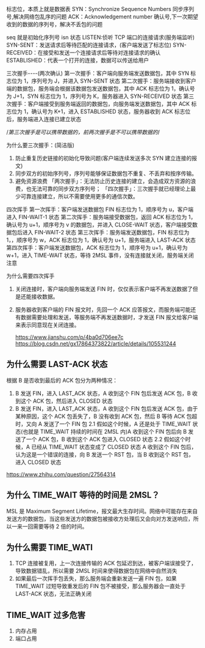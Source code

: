 <!-- @format -->

标志位，本质上就是数据表
SYN：Synchronize Sequence Numbers 同步序列号,解决网络包乱序的问题
ACK：Acknowledgement number 确认号,下一次期望收到的数据的序列号，解决不丢包的问题

seq 就是初始化序列号 isn
状态
LISTEN:侦听 TCP 端口的连接请求(服务端监听)
SYN-SENT：发送请求后等待匹配的连接请求，(客户端发送了标志位)
SYN-RECEIVED：在接受和发送一个连接请求后等待对连接请求的确认
ESTABLISHED：代表一个打开的连接，数据可以传送给用户

三次握手----(两次确认)
第一次握手：客户端向服务端发送数据包，其中 SYN 标志位为 1，序列号为 J，并进入 SYN-SENT 状态
第二次握手：服务端接收到客户端的数据包，服务端会根据该数据包发送数据包，其中 ACK 标志位为 1，确认号为 J+1，SYN 标志位为 1，序列号为 K，服务器进入 SYN-RECEIVED 状态
第三次握手：客户端接受到服务端返回的数据包，向服务端发送数据包，其中 ACK 标志位为 1，确认号为 K+1，进入 ESTABLISHED 状态，服务器收到 ACK 标志位后，服务端进入连接已建立状态

/_第三次握手是可以携带数据的，前两次握手是不可以携带数据的_/

为什么要三次握手：(简洁版)

1. 防止重复历史链接的初始化导致问题(客户端连续发送多次 SYN 建立连接的报文)
2. 同步双方的初始序列号，序列号能够保证数据包不重复、不丢弃和按序传输。
3. 避免资源浪费
   「两次握手」：无法防止历史连接的建立，会造成双方资源的浪费，也无法可靠的同步双方序列号；
   「四次握手」：三次握手就已经理论上最少可靠连接建立，所以不需要使用更多的通信次数。

四次挥手
第一次挥手：客户端发送数据包 FIN 标志位为 1，顺序号为 u，客户端进入 FIN-WAIT-1 状态
第二次挥手：服务端接受数据包，返回 ACK 标志位为 1，确认号为 u+1，顺序号为 v 的数据包，并进入 CLOSE-WAIT 状态，客户端接受数据包后进入 FIN-WAIT-2 状态
第三次挥手：服务端发送数据包，FIN 标志位为 1，，顺序号为 w，ACK 标志位为 1，确认号为 u+1，服务端进入 LAST-ACK 状态
第四次挥手：客户端发送数据包，ACK 标志位为 1，顺序号为 u+1，确认号为 w+1，进入 TIME-WAIT 状态，等待 2MSL 事件，没有连接就关闭，服务端关闭
注意

为什么需要四次挥手

1. 关闭连接时，客户端向服务端发送 FIN 时，仅仅表示客户端不再发送数据了但是还能接收数据。
2. 服务器收到客户端的 FIN 报文时，先回一个 ACK 应答报文，而服务端可能还有数据需要处理和发送，等服务端不再发送数据时，才发送 FIN 报文给客户端来表示同意现在关闭连接。

   https://www.jianshu.com/p/4ba0d706ee7c
   https://blog.csdn.net/gx17864373822/article/details/105531244

## 为什么需要 LAST-ACK 状态

根据 B 是否收到最后的 ACK 包分为两种情况：

1.  B 发送 FIN，进入 LAST_ACK 状态，A 收到这个 FIN 包后发送 ACK 包，B 收到这个 ACK 包，然后进入 CLOSED 状态
2.  B 发送 FIN，进入 LAST_ACK 状态，A 收到这个 FIN 包后发送 ACK 包，由于某种原因，这个 ACK 包丢失了，B 没有收到 ACK 包，然后 B 等待 ACK 包超时，又向 A 发送了一个 FIN 包
    2.1 假如这个时候，A 还是处于 TIME_WAIT 状态(也就是 TIME_WAIT 持续的时间在 2MSL 内)A 收到这个 FIN 包后向 B 发送了一个 ACK 包，B 收到这个 ACK 包进入 CLOSED 状态
    2.2 假如这个时候，A 已经从 TIME_WAIT 状态变成了 CLOSED 状态 A 收到这个 FIN 包后，认为这是一个错误的连接，向 B 发送一个 RST 包，当 B 收到这个 RST 包，进入 CLOSED 状态

https://www.zhihu.com/question/27564314

## 为什么 TIME_WAIT 等待的时间是 2MSL？

MSL 是 Maximum Segment Lifetime，报文最大生存时间。网络中可能存在来自发送方的数据包，当这些发送方的数据包被接收方处理后又会向对方发送响应，所以一来一回需要等待 2 倍的时间。

## 为什么需要 TIME_WATI

1. TCP 连接被复用，上一次连接传输的 ACK 包延迟到达，被客户端误接受了，导致数据错乱，所以需要 2MSL 时间来使得数据包在网络中自然消失
2. 如果最后一次挥手包丢失，那么服务端会重新发送一遍 FIN 包，如果 TIME_WAIT 过短导致重发后的 FIN 包不被接受，那么服务器会一直处于 LAST-ACK 状态，无法正确关闭

## TIME_WAIT 过多危害

1. 内存占用
2. 端口占用
